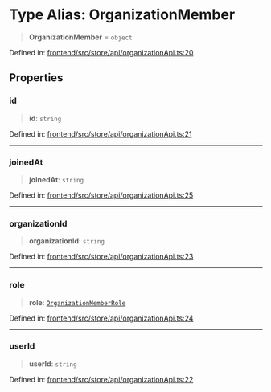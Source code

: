 # Type Alias: OrganizationMember

> **OrganizationMember** = `object`

Defined in: [frontend/src/store/api/organizationApi.ts:20](https://github.com/lsendel/sass/blob/ca8b2b87627589617e0de57047e1f50d53e78078/frontend/src/store/api/organizationApi.ts#L20)

## Properties

### id

> **id**: `string`

Defined in: [frontend/src/store/api/organizationApi.ts:21](https://github.com/lsendel/sass/blob/ca8b2b87627589617e0de57047e1f50d53e78078/frontend/src/store/api/organizationApi.ts#L21)

***

### joinedAt

> **joinedAt**: `string`

Defined in: [frontend/src/store/api/organizationApi.ts:25](https://github.com/lsendel/sass/blob/ca8b2b87627589617e0de57047e1f50d53e78078/frontend/src/store/api/organizationApi.ts#L25)

***

### organizationId

> **organizationId**: `string`

Defined in: [frontend/src/store/api/organizationApi.ts:23](https://github.com/lsendel/sass/blob/ca8b2b87627589617e0de57047e1f50d53e78078/frontend/src/store/api/organizationApi.ts#L23)

***

### role

> **role**: [`OrganizationMemberRole`](OrganizationMemberRole.md)

Defined in: [frontend/src/store/api/organizationApi.ts:24](https://github.com/lsendel/sass/blob/ca8b2b87627589617e0de57047e1f50d53e78078/frontend/src/store/api/organizationApi.ts#L24)

***

### userId

> **userId**: `string`

Defined in: [frontend/src/store/api/organizationApi.ts:22](https://github.com/lsendel/sass/blob/ca8b2b87627589617e0de57047e1f50d53e78078/frontend/src/store/api/organizationApi.ts#L22)
